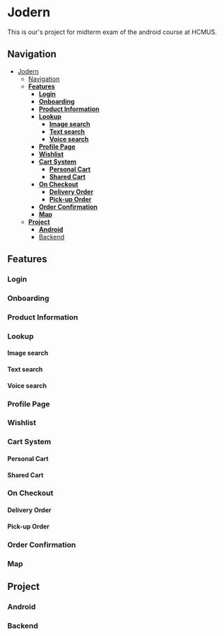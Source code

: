 # Jodern
This is our's project for midterm exam of the android course at HCMUS. 

## Navigation

- [Jodern](#jodern)
  - [Navigation](#navigation)
  - [**Features**](#features)
    - [**Login**](#login)
    - [**Onboarding**](#onboarding)
    - [**Product Information**](#product-information)
    - [**Lookup**](#lookup)
      - [**Image search**](#image-search)
      - [**Text search**](#text-search)
      - [**Voice search**](#voice-search)
    - [**Profile Page**](#profile-page)
    - [**Wishlist**](#wishlist)
    - [**Cart System**](#cart-system)
      - [**Personal Cart**](#personal-cart)
      - [**Shared Cart**](#shared-cart)
    - [**On Checkout**](#on-checkout)
      - [**Delivery Order**](#delivery-order)
      - [**Pick-up Order**](#pick-up-order)
    - [**Order Confirmation**](#order-confirmation)
    - [**Map**](#map)
  - [**Project**](#project)
    - [**Android**](#android)
    - [Backend](#backend)

## **Features**

<a name='login'></a>
### **Login**

<a name='onboard'></a>
### **Onboarding**

<a name='product-info'></a>
### **Product Information**

<a name='searching'></a>
### **Lookup**

<a name='image-searching'></a>
#### **Image search**

<a name='text-searching'></a>
#### **Text search**

<a name='voice-searching'></a>
#### **Voice search**


<a name='profile'></a>
### **Profile Page**

<a name='wishlist'></a>
### **Wishlist**

<a name='cart-system'></a>
### **Cart System**

<a name='personal-cart'></a>
#### **Personal Cart**

<a name='personal-cart'></a>
#### **Shared Cart**


<a name='checkout'></a>
### **On Checkout**

<a name='delivery-order'></a>
#### **Delivery Order**

<a name='pick-up-order'></a>
#### **Pick-up Order**

<a name='order-confirmation'></a>
### **Order Confirmation**

<a name='map'></a>
### **Map**

## **Project**

### **Android**


### Backend